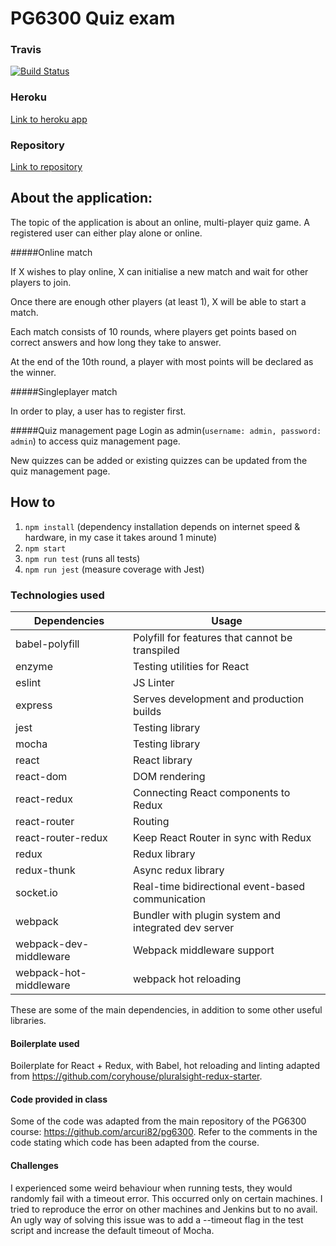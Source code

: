 # PG6300 Quiz exam

### Travis
[![Build Status](https://travis-ci.com/stellaselena/pg6300-quiz-exam.svg?token=xqfmXCaJoqxaqpsVZGP3&branch=master)](https://travis-ci.com/stellaselena/pg6300-quiz-exam)

### Heroku
[Link to heroku app](https://stella-quiz-app.herokuapp.com)

### Repository
[Link to repository](https://github.com/stellaselena/PG6300-quiz-exam)

## About the application:
The topic of the application is about an online, multi-player quiz game. A registered user can either play alone or online.

#####Online match

If X wishes to play online, X can initialise a new match and wait for other players to join. 

Once there are enough other players (at least 1), X will be able to start a match. 

Each match consists of 10 rounds, where players get points based on correct answers and how long they take to answer.

At the end of the 10th round, a player with most points will be declared as the winner.

#####Singleplayer match

In order to play, a user has to register first.

#####Quiz management page
Login as admin(`username: admin, password: admin`) to access quiz management page.
 
New quizzes can be added or existing quizzes can be updated from the quiz management page.

## How to
1. `npm install` (dependency installation depends on internet speed & hardware, in my case it takes around 1 minute)
2. `npm start`
3. `npm run test` (runs all tests)
3. `npm run jest` (measure coverage with Jest)

### Technologies used
| **Dependencies** | **Usage**  |
|----------|-------|
|babel-polyfill| Polyfill for features that cannot be transpiled|
|enzyme|  Testing utilities for React|
|eslint| JS Linter|
|express| Serves development and production builds
|jest	| Testing library
|mocha| Testing library
|react | React library |
|react-dom|DOM rendering |
|react-redux|Connecting React components to Redux |
|react-router|Routing |
|react-router-redux|Keep React Router in sync with Redux|
|redux| Redux library |
|redux-thunk| Async redux library|
|socket.io| Real-time bidirectional event-based communication|
|webpack| Bundler with plugin system and integrated dev server
|webpack-dev-middleware	| Webpack middleware support 
|webpack-hot-middleware	| webpack hot reloading

These are some of the main dependencies, in addition to some other useful libraries.
  
#### Boilerplate used
Boilerplate for React + Redux, with Babel, hot reloading and linting adapted from
https://github.com/coryhouse/pluralsight-redux-starter.

#### Code provided in class
Some of the code was adapted from the main repository of the PG6300 course: https://github.com/arcuri82/pg6300.
Refer to the comments in the code stating which code has been adapted from the course.

#### Challenges
I experienced some weird behaviour when running tests, they would randomly fail
with a timeout error. This occurred only on certain machines. I tried to reproduce the error
on other machines and Jenkins but to no avail. An ugly way of solving this issue was to add
a --timeout flag in the test script and increase the default timeout of Mocha.
